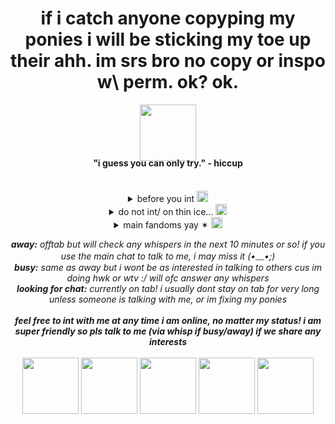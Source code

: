 <div align="center">
  <h1>if i catch anyone copyping my ponies i will be sticking my toe up their ahh. im srs bro no copy or inspo w\ perm. ok? ok. </h1>

  <img src="https://graphic.neocities.org/Tumblr_l_447426053964358.gif" width="90" alt="">
  <h4 style="margin-top:-5px;"><b>"i guess you can only try."</b> - hiccup</h4>
</div>
<br>
  <!-- first toggle -->
  <details>
    <summary align="center">before you int 
      <img src="https://pixels.crd.co/assets/images/gallery13/72d52a47.gif?v=29416114" width="18" alt="">
    </summary>
    <div align="center">
      ➤ i am a minooor <br>
     ➤  i make dirty/flirtious jokes a lot if you're ok with that <br>
     ➤  i make many references to popular trends/memes i hope you get them or else i'll sound schizo /j <br>
      ➤ im super duper friendly! i'll have a convo with you if you want, or we can just sit together◝(ᵔᗜᵔ)◜<br>
     ➤  i dont usually accept friend requests unless we've had a  conversation<br>
       ➤ if im sitting with you and another person comes (and sits with you) im likely to leave 😓 nothing personal
    </div>
  </details>

  <!-- second toggle -->
  <details>
    <summary align="center">do not int/ on thin ice...
      <img src="https://pixels.crd.co/assets/images/gallery13/70b547cb.gif?v=29416114" width="18" alt="">
    </summary>
        <div align="center">
<b>dni... </b><br>
➤ crit ykyk, pedos, homophobics, e-daters, racists, etc. <br>
➤ self-diagnosers of any kind and ppl who fake illnesses for stupid reasons such as attention <br>  
➤ dark/proshippers<br> 
<b>on thin ice...</b><br>>
➤ inappropriate skins like dihh, racist stuff and problematic people idkk ykwim? <br>
➤ anyone below the age of 14 <br>
➤ those standard library skins that are just pitch black and the only thing you can see is their eyes/eye shadow and their name gotta b smth like "What is it, Darling~?" <br>
➤ 100% copied tut skins for easy to make characters<br>
➤ problematic fandoms you know who you are...<br>
</div>
</details>

 <!-- third toggle -->
  <details>
    <summary align="center"> main fandoms yay ✶
      <img src="https://pixels.crd.co/assets/images/gallery13/636a45a0.gif?v=29416114" width="18" alt="">
    </summary>
    <div align="center">
    <i>format: (full fandom name) | (fav character in order)</i> <br>
      <b>i ship everything that's canon unless mentioned otherwise 𐔌 : </b> <br>
      ➤ how to train your dragon | snotlout, hiccup, hookfang, my fav dragon spec is the flightmare! (i ship snotnut lawl) <br>
      ➤ sonic | KNUCKLES, nine, rouge, sonic, metal sonic (i ship knuxouge, and sonamy btw) <br>
      ➤ doukyuusei | kusakabe <br>
      ➤ the big bang theory | leonard, amy<br>
      ➤ octonauts | peso, kwazii<br>
      ➤ spiderman into/across the spiderverse | miles, spot<br>
     ➤ music: odetari, tv girl and ayesha erotica are my mains. i like a bit of sade too tho!<br>

  </details>

<p align="center">
 <i> <b>away:</b> offtab but will check any whispers in the next 10 minutes or so! if you use the main chat to talk to me, i may miss it (•﹏•;)<br>
<b>busy:</b> same as away but i wont be as interested in talking to others cus im doing hwk or wtv :/ will ofc answer any whispers <br>
 <b>looking for chat:</b> currently on tab! i usually dont stay on tab for very long unless someone is talking with me, or im fixing my ponies<br>
   <br>
   <b>feel free to int with me at any time i am online, no matter my status! i am super friendly so pls talk to me (via whisp if busy/away) if we share any interests </b>
 </i>
  <br>
  <br> 
  <img src="https://wilardo.crd.co/assets/images/gallery08/b720a305.png?v=ca679d09" width="90" alt="">
  <img src="https://64.media.tumblr.com/aabd7aedc0cf939ecc757ed5fd66e4fe/31a28201860cadde-2f/s100x200/bb34ec448b99c39a37b621802025489df6c24438.jpg" width="90" alt="">
  <img src="https://i.postimg.cc/C511vshj/dbi8xb6-7b0580a2-d9ea-4665-bfcc-6494834d98a7.png" width="90" alt="">
  <img src="https://64.media.tumblr.com/3d46e60f5e7b3f71ef6f44f79121ee13/4db3c6b332cf1d15-9e/s100x200/aceec7dbbdf18daf3c85247343bad7ece928f9a9.pnj" width="90" alt="">
  <img src="https://images-wixmp-ed30a86b8c4ca887773594c2.wixmp.com/f/90d4012d-c375-40ec-b9b4-6eb4f0dcadc2/dxtysp-5e0c8a04-2c3e-48d3-8f47-257b57fb1c88.png?token=eyJ0eXAiOiJKV1QiLCJhbGciOiJIUzI1NiJ9.eyJzdWIiOiJ1cm46YXBwOjdlMGQxODg5ODIyNjQzNzNhNWYwZDQxNWVhMGQyNmUwIiwiaXNzIjoidXJuOmFwcDo3ZTBkMTg4OTgyMjY0MzczYTVmMGQ0MTVlYTBkMjZlMCIsIm9iaiI6W1t7InBhdGgiOiIvZi85MGQ0MDEyZC1jMzc1LTQwZWMtYjliNC02ZWI0ZjBkY2FkYzIvZHh0eXNwLTVlMGM4YTA0LTJjM2UtNDhkMy04ZjQ3LTI1N2I1N2ZiMWM4OC5wbmcifV1dLCJhdWQiOlsidXJuOnNlcnZpY2U6ZmlsZS5kb3dubG9hZCJdfQ.yItK0FSPa0euzFsJfl1KlEc2ukULlqD7hfGOjU2n6J4" width="90" alt="">

</p>





